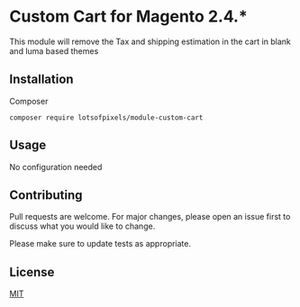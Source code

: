 # Custom Cart for Magento 2.4.*
This module will remove the Tax and shipping estimation in the cart in blank and luma based themes

## Installation
Composer
```
composer require lotsofpixels/module-custom-cart
```
## Usage
No configuration needed

## Contributing

Pull requests are welcome. For major changes, please open an issue first
to discuss what you would like to change.

Please make sure to update tests as appropriate.

## License

[MIT](https://choosealicense.com/licenses/mit/)